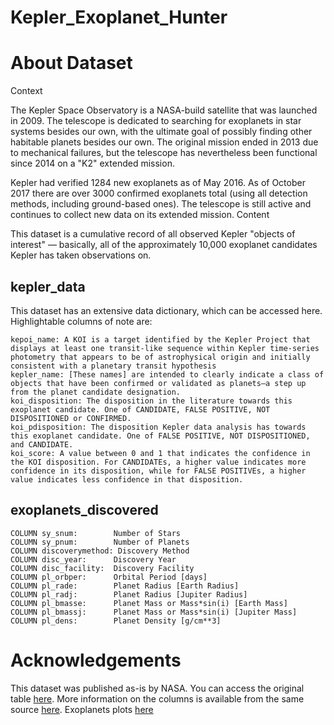 # Kepler_Exoplanet_Hunter

# About Dataset

Context

The Kepler Space Observatory is a NASA-build satellite that was launched in 2009. The telescope is dedicated to searching for exoplanets in star systems besides our own, with the ultimate goal of possibly finding other habitable planets besides our own. The original mission ended in 2013 due to mechanical failures, but the telescope has nevertheless been functional since 2014 on a "K2" extended mission.

Kepler had verified 1284 new exoplanets as of May 2016. As of October 2017 there are over 3000 confirmed exoplanets total (using all detection methods, including ground-based ones). The telescope is still active and continues to collect new data on its extended mission.
Content

This dataset is a cumulative record of all observed Kepler "objects of interest" — basically, all of the approximately 10,000 exoplanet candidates Kepler has taken observations on.

## kepler_data

This dataset has an extensive data dictionary, which can be accessed here. Highlightable columns of note are:

    kepoi_name: A KOI is a target identified by the Kepler Project that displays at least one transit-like sequence within Kepler time-series photometry that appears to be of astrophysical origin and initially consistent with a planetary transit hypothesis
    kepler_name: [These names] are intended to clearly indicate a class of objects that have been confirmed or validated as planets—a step up from the planet candidate designation.
    koi_disposition: The disposition in the literature towards this exoplanet candidate. One of CANDIDATE, FALSE POSITIVE, NOT DISPOSITIONED or CONFIRMED.
    koi_pdisposition: The disposition Kepler data analysis has towards this exoplanet candidate. One of FALSE POSITIVE, NOT DISPOSITIONED, and CANDIDATE.
    koi_score: A value between 0 and 1 that indicates the confidence in the KOI disposition. For CANDIDATEs, a higher value indicates more confidence in its disposition, while for FALSE POSITIVEs, a higher value indicates less confidence in that disposition.

## exoplanets_discovered

    COLUMN sy_snum:        Number of Stars
    COLUMN sy_pnum:        Number of Planets
    COLUMN discoverymethod: Discovery Method
    COLUMN disc_year:      Discovery Year
    COLUMN disc_facility:  Discovery Facility
    COLUMN pl_orbper:      Orbital Period [days]
    COLUMN pl_rade:        Planet Radius [Earth Radius]
    COLUMN pl_radj:        Planet Radius [Jupiter Radius]
    COLUMN pl_bmasse:      Planet Mass or Mass*sin(i) [Earth Mass]
    COLUMN pl_bmassj:      Planet Mass or Mass*sin(i) [Jupiter Mass]
    COLUMN pl_dens:        Planet Density [g/cm**3]

# Acknowledgements

This dataset was published as-is by NASA. You can access the original table [here](https://exoplanetarchive.ipac.caltech.edu/cgi-bin/TblView/nph-tblView?app=ExoTbls&config=koi). More information on the columns is available from the same source [here](https://exoplanetarchive.ipac.caltech.edu/docs/API_kepcandidate_columns.html). Exoplanets plots [here](https://exoplanetarchive.ipac.caltech.edu/exoplanetplots/)
